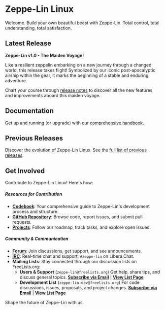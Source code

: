 # Zeppe-Lin Linux

Welcome.
Build your own beautiful beast with Zeppe-Lin.
Total control, total understanding, total satisfaction.

## Latest Release

**Zeppe-Lin v1.0 - The Maiden Voyage!**

Like a resilient zeppelin embarking on a new journey through a changed
world, this release takes flight!
Symbolized by our iconic post-apocalyptic airship within the gear,
it marks the beginning of a stable and enduring adventure.

Chart your course through [release notes](relnotes-v1.0.html) to
discover all the new features and improvements aboard this maiden
voyage.

## Documentation

Get up and running (or upgrade) with our
[comprehensive handbook](handbook.html).

## Previous Releases

Discover the evolution of Zeppe-Lin Linux.
See the [full list of previous releases](relhistory.html).

## Get Involved

Contribute to Zeppe-Lin Linux! Here's how:

##### Resources for Contribution

* **[Codebook](codebook.html)**:
  Your comprehensive guide to Zeppe-Lin's development process and structure.
* **[GitHub Repository](https://github.com/zeppe-lin)**:
  Browse code, report issues, and submit pull requests.
* **[Projects](https://github.com/orgs/zeppe-lin/projects)**:
  Follow our roadmap, track tasks, and explore open issues.

##### Community & Communication

* **[Forum](https://github.com/orgs/zeppe-lin/discussions)**:
  Join discussions, get support, and see announcements.
* **[IRC](https://web.libera.chat/#zeppe-lin)**:
  Real-time chat and support: `#zeppe-lin` on Libera.Chat.
* **Mailing Lists**:
  Stay connected through our discussion lists on FreeLists.org:
  * **Users & Support** (`zeppe-lin@freelists.org`)
    Get help, share tips, and discuss general topics. **[Subscribe via Email](mailto:zeppe-lin-request@freelists.org?subject=subscribe)** \| **[View List Page](https://www.freelists.org/list/zeppe-lin)**
  * **Development List** (`zeppe-lin-dev@freelists.org`)
    For code discussions, issues, proposals, and project changes. **[Subscribe via Email](mailto:zeppe-lin-dev-request@freelists.org?subject=subscribe)** \| **[View List Page](https://www.freelists.org/list/zeppe-lin-dev)**

Shape the future of Zeppe-Lin with us.
